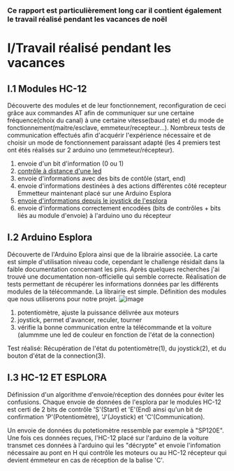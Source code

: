 ### Ce rapport est particulièrement long car il contient également le travail réalisé pendant les vacances de noël

# I/Travail réalisé pendant les vacances

##  I.1 Modules HC-12

Découverte des modules et de leur fonctionnement, reconfiguration de ceci grâce aux commandes AT afin de communiquer sur une certaine fréquence(choix du canal)
à une certaine vitesse(baud rate) et du mode de fonctionnement(maitre/esclave, emmeteur/recepteur...).
Nombreux tests de communication effectués afin d'acquérir l'expérience nécessaire et de choisir un mode de fonctionnement paraissant adapté (les 4 premiers test 
ont étés réalisés sur 2 arduino uno (emmeteur/récepteur).
  1. envoie d'un bit d'information (0 ou 1)
  2. [contrôle à distance d'une led](https://github.com/alexKrsn1234/Cimino-Krausener-PEIP2-ARDUINO-PROJECT-/tree/cebb8eb280bce17945ba15044184ac086a9e09f4/code/TELECOMMUNICATION/HC-12/HC12-commSR/LEDTEST) 
  3. envoie d'informations avec des bits de contôle (start, end)
  4. envoie d'informations destinées à des actions différentes côté recepteur
  Emmetteur maintenant placé sur une Arduino Esplora
  5. [envoie d'informations depuis le joystick de l'esplora](https://github.com/alexKrsn1234/Cimino-Krausener-PEIP2-ARDUINO-PROJECT-/tree/cebb8eb280bce17945ba15044184ac086a9e09f4/code/TELECOMMUNICATION/HC-12/HC12-commSR/ESPLORATEST)
  6. envoie d'informations correctement encodées (bits de contrôles + bits liés au module d'envoie) à l'arduino uno du récepteur
  

##  I.2 Arduino Esplora

Découverte de l'Arduino Eplora ainsi que de la librairie associée. La carte est simple d'utilisation niveau code, cependant le challenge résidait dans la 
faible documentation concernant les pins. Après quelques recherches j'ai trouvé une documentation non-officielle qui semble correcte. 
Réalisation de tests permettant de récupérer les informations données par les différents modules de la télécommande. La librairie est simple.
Définition des modules que nous utiliserons pour notre projet.
![image](https://github.com/alexKrsn1234/Cimino-Krausener-PEIP2-ARDUINO-PROJECT-/assets/127763192/239b7123-25a9-473f-9b85-8eb9a99dbf49)

1. potentiomètre, ajuste la puissance délivrée aux moteurs 
2. joystick, permet d'avancer, reculer, tourner
3. vérifie la bonne communication entre la télécommande et la voiture (alummme une led de couleur en fonction de l'état de la connection)

Test réalisé:
Récupération de l'état du potentiomètre(1), du joystick(2), et du bouton d'état de la connection(3).


## I.3 HC-12 ET ESPLORA

Définission d'un algorithme d'envoie/réception des données pour éviter les confusions.
Chaque envoie de données de l'esplora par le modules HC-12 est certi de 2 bits de contrôle 'S'(Start) et 'E'(End) ainsi qu'un bit de confirmation
'P'(Potentiomètre), 'J'(Joystick) et 'C'(Communication).

Un envoie de données du potetiomètre ressemble par exemple à "SP120E".
Une fois ces données reçues, l'HC-12 placé sur l'arduino de la voiture transmet ces données à l'arduino qui les "décrypte" et envoie l'infomation
nécessaire au pont en H qui contrôle les moteurs ou au HC-12 récepteur qui devient émmeteur en cas de réception de la balise 'C'.
